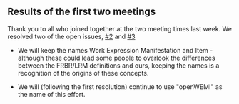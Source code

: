 ## Results of the first two meetings
Thank you to all who joined together at the two meeting times last week. We resolved two of the open issues, [#2](https://github.com/dcmi/openwemi/issues/2) and [#3](https://github.com/dcmi/openwemi/issues/3)

* We will keep the names Work Expression Manifestation and Item - although these could lead some people to overlook the differences between the FRBR/LRM definitions and ours, keeping the names is a recognition of the origins of these concepts.

* We will (following the first resolution) continue to use "openWEMI" as the name of this effort. 
